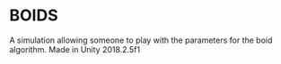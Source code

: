# BOIDS
A simulation allowing someone to play with the parameters for the boid algorithm. Made in Unity 2018.2.5f1
